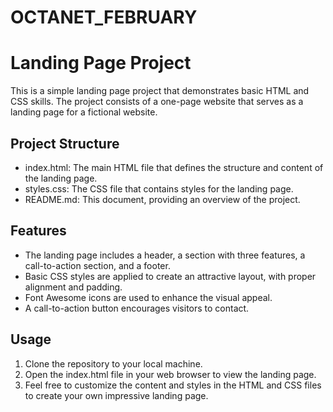 # OCTANET_FEBRUARY
# Landing Page Project

This is a simple landing page project that demonstrates basic HTML and CSS skills. The project consists of a one-page website that serves as a landing page for a fictional website.

## Project Structure

- index.html: The main HTML file that defines the structure and content of the landing page.
- styles.css: The CSS file that contains styles for the landing page.
- README.md: This document, providing an overview of the project.

## Features

- The landing page includes a header, a section with three features, a call-to-action section, and a footer.
- Basic CSS styles are applied to create an attractive layout, with proper alignment and padding.
- Font Awesome icons are used to enhance the visual appeal.
- A call-to-action button encourages visitors to contact.

## Usage

1. Clone the repository to your local machine.
2. Open the index.html file in your web browser to view the landing page.
3. Feel free to customize the content and styles in the HTML and CSS files to create your own impressive landing page.

